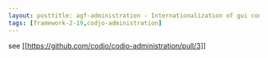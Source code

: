 ```yaml
---
layout: posttitle: agf-administration - Internationalization of gui components
tags: [framework-2-19,codjo-administration]
---
```

see [[https://github.com/codjo/codjo-administration/pull/3]]